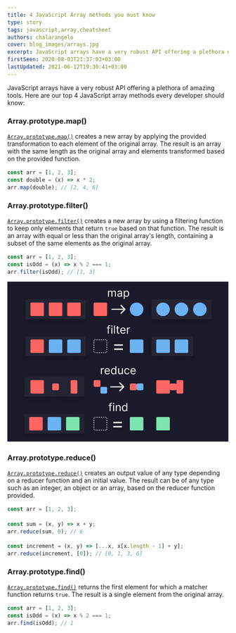 ```yaml
---
title: 4 JavaScript Array methods you must know
type: story
tags: javascript,array,cheatsheet
authors: chalarangelo
cover: blog_images/arrays.jpg
excerpt: JavaScript arrays have a very robust API offering a plethora of amazing tools. Learn the 4 must-know JavaScript array methods in this quick guide.
firstSeen: 2020-08-03T21:37:03+03:00
lastUpdated: 2021-06-12T19:30:41+03:00
---
```


JavaScript arrays have a very robust API offering a plethora of amazing tools. Here are our top 4 JavaScript array methods every developer should know:

### Array.prototype.map()

[`Array.prototype.map()`](https://developer.mozilla.org/en-US/docs/Web/JavaScript/Reference/Global_Objects/Array/map) creates a new array by applying the provided transformation to each element of the original array. The result is an array with the same length as the original array and elements transformed based on the provided function.

```js
const arr = [1, 2, 3];
const double = (x) => x * 2;
arr.map(double); // [2, 4, 6]
```

### Array.prototype.filter()

[`Array.prototype.filter()`](https://developer.mozilla.org/en-US/docs/Web/JavaScript/Reference/Global_Objects/Array/filter) creates a new array by using a filtering function to keep only elements that return `true` based on that function. The result is an array with equal or less than the original array's length, containing a subset of the same elements as the original array.

```js
const arr = [1, 2, 3];
const isOdd = (x) => x % 2 === 1;
arr.filter(isOdd); // [1, 3]
```

![JavaScript Array Methods](./blog_images/js-array-methods.png)

### Array.prototype.reduce()

[`Array.prototype.reduce()`](https://developer.mozilla.org/en-US/docs/Web/JavaScript/Reference/Global_Objects/Array/Reduce) creates an output value of any type depending on a reducer function and an initial value. The result can be of any type such as an integer, an object or an array, based on the reducer function provided.

```js
const arr = [1, 2, 3];

const sum = (x, y) => x + y;
arr.reduce(sum, 0); // 6

const increment = (x, y) => [...x, x[x.length - 1] + y];
arr.reduce(increment, [0]); // [0, 1, 3, 6]
```

### Array.prototype.find()

[`Array.prototype.find()`](https://developer.mozilla.org/en-US/docs/Web/JavaScript/Reference/Global_Objects/Array/find) returns the first element for which a matcher function returns `true`. The result is a single element from the original array.

```js
const arr = [1, 2, 3];
const isOdd = (x) => x % 2 === 1;
arr.find(isOdd); // 1
```
